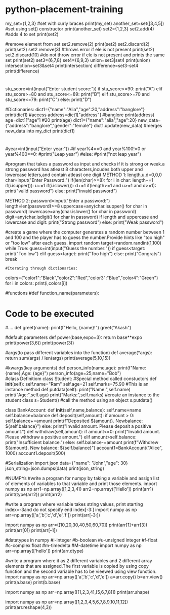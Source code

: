 # python-placement-training
my_set={1,2,3}            #set with curly braces
print(my_set)
another_set=set([3,4,5])          #set using set() constructor
print(another_set)
set2={1,2,3}
set2.add(4)               #adds 4 to set
print(set2)

#remove element from set
set2.remove(2)
print(set2)
set2.discard(2)
print(set2)
set2.remove(3)       #throws error if ele is not present
print(set2)
set2.discard(10)      #do not throw error if ele is not present and prints the same set
print(set2)
set3={6,7,8}
set4={6,9,3}
union=set3|set4
print(union)
intersection=set3&set4
print(intersection)
difference=set3-set4
print(difference)

#
stu_score=int(input("Enter student score:"))
if stu_score>=90:
  print("A")
elif stu_score>=80 and stu_score<=89:
  print("B")
elif stu_score>=70 and stu_score<=79:
  print("C")
else:
  print("D")

  
#Dictionaries:
dict1={"name":"Alia","age":20,"address":"banglore"}
print(dict1)
#access
address=dict1["address"]  #banglore
print(address)
age=dict1["age"]          #20
print(age)
dict1={"name":"alia","age":20}
new_data={"address":"banglore","gender":"female"}
dict1.update(new_data)  #merges new_data into my_dict
print(dict1)

#
#year=int(input("Enter year:"))
#if year%4==0 and year%100!=0 or year%400==0:
  #print("Leap year")
#else:
  #print("not leap year")


   #program that takes a password as input and checks if it is strong or weak.a strong password has atleast 8 characters,incudes both upper and lowercase letters,and contain atleast one digit
   METHOD 1:
length,u,d=0,0,0
char=input("Enter Password:")
if(len(char)>=8):
  for i in char:
    length+=1
    if(i.isupper()):
      u+=1
    if(i.islower()):
        d+=1
if(length>=1 and u>=1 and d>=1):
  print("valid password")
else:
  print("invaid password")

  METHOD 2:
  password=input("Enter a password:")
length=len(password)>=8
uppercase=any(char.isupper() for char in password)
lowercase=any(char.islower() for char in password)
digit=any(char.isdigit() for char in password)
if length and uppercase and lowercase and digit:
  print("Strong password")
else:
  print("Weak password")

  #create a game where the computer generates a random number between 1 and 100 and the player has to guess the number.Provide hints like "too high" or "too low" after each guess.
import random
target=random.randint(1,100)
while True:
  guess=int(input("Guess the number:"))
  if guess<target:
    print("Too low")
  elif guess>target:
    print("Too high")
  else:
    print("Congrats")
    break

    #Iterating through dictionaries:
colors={"color1":"Black","color2":"Red","color3":"Blue","color4":"Green"}
for i in colors:
  print(i,colors[i])

  #functions
#def function_name(parameters): 
  # Code to be executed
  #....
def greet(name):
  print(f"Hello, {name}!")
greet("Akash")  

#default parameters
def power(base,expo=3):
  return base**expo
print(power(3,6))
print(power(3))

#args(to pass different variables into the function)
def average(*args):
  return sum(args) / len(args)
print(average(5,10,15))  

#kwargs(key arguments)
def person_info(name,age):
  print(f"Name: {name},Age: {age}")
person_info(age=25,name="Bob")  
#class Definitiom
class Student:
   #Special method called constuctors
  def __init__(self):
    self.name="Ram"
    self.age=21
    self.marks=75.90
  #This is an instance method
  def putdata(self):
    print("Name:",self.name)
    print("Age:",self.age)
    print("Marks:",self.marks)
#create an instance to the student class
s=Student()
#call the method using an object
s.putdata()

class BankAccount:
  def __init__(self,name,balance):
    self.name=name
    self.balance=balance
  def deposit(self,amount):
    if amount > 0:
      self.balance+=amount
      print(f"Deposited ${amount}. Newbalance: ${self.balance}")
    else:
      print("Invalid amount. Please deposit a positive amount.")
  def withdraw(self,amount):
        if amount<=0:
           print("Invalid amount. Please withdraw a positive amount.")
        elif amount>self.balance:
           print("Insufficient balance.")
        else:
          self.balance-=amount
          print(f"Withdrew ${amount}. New balance: ${self.balance}")
account1=BankAccount("Alice", 1000)
account1.deposit(500)

#Serialization
import json
data={"name": "John","age": 30}
json_string=json.dumps(data)
print(json_string)


#NUMPYs
#write a program for numpy by taking a variable and assign list of elements of variables to that variable and print those elements.
import numpy as np
arr1=np.array([1,2,3,4])
arr2=np.array(['Hello'])
print(arr1)
print(type(arr2))
print(arr2)


#write a program where variable takes string values, print starting index=-3and do not specify end index[-3:]
import numpy as np
arr=np.array(['a','b','c','d','e','f'])
print(arr[-3:]) 

import numpy as np
arr=([10,20,30,40,50,60,70])
print(arr[1]+arr[3])
print(arr[0])
print(arr[-1])

#datatypes in numpy
#i-integer
#b-boolean
#u-unsigned integer
#f-float
#c-complex float
#m-timedelta
#M-datetime
import numpy as np
arr=np.array(['hello'])
print(arr.dtype)

#write a program where it as 2 different variables and 2 different array elements that are assigned.The first variable is copied by using copy function and the second variable has to be vieewed using view function.
import numpy as np
arr=np.array(['a','b','c','d','e'])
a=arr.copy()
b=arr.view()
print(a.base)
print(b.base)

import numpy as np
arr=np.array([[1,2,3,4],[5,6,7,8]])
print(arr.shape)

import numpy as np
arr=np.array([1,2,3,4,5,6,7,8,9,10,11,12])
print(arr.reshape(4,3))
        


